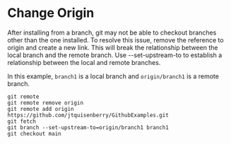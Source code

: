 # Change Origin

After installing from a branch, git may not be able to checkout branches other than the one installed. To resolve this issue, remove the reference to origin and create a new link. This will break the relationship between the local branch and the remote branch. Use --set-upstream-to to establish a relationship between the local and remote branches.

In this example, `branch1` is a local branch and `origin/branch1` is a remote branch.

```
git remote
git remote remove origin
git remote add origin https://github.com/jtquisenberry/GithubExamples.git
git fetch
git branch --set-upstream-to=origin/branch1 branch1
git checkout main
```
